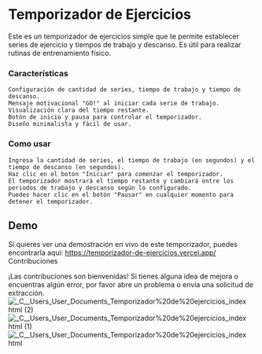 <h1>Temporizador de Ejercicios</h1>

Este es un temporizador de ejercicios simple que te permite establecer series de ejercicio y tiempos de trabajo y descanso. Es útil para realizar rutinas de entrenamiento físico.
<h3>Características</h3>

    Configuración de cantidad de series, tiempo de trabajo y tiempo de descanso.
    Mensaje motivacional "GO!" al iniciar cada serie de trabajo.
    Visualización clara del tiempo restante.
    Botón de inicio y pausa para controlar el temporizador.
    Diseño minimalista y fácil de usar.

<h3>Como usar</h3>

    Ingresa la cantidad de series, el tiempo de trabajo (en segundos) y el tiempo de descanso (en segundos).
    Haz clic en el botón "Iniciar" para comenzar el temporizador.
    El temporizador mostrará el tiempo restante y cambiará entre los periodos de trabajo y descanso según lo configurado.
    Puedes hacer clic en el botón "Pausar" en cualquier momento para detener el temporizador.

<h2>Demo</h2>

Si quieres ver una demostración en vivo de este temporizador, puedes encontrarla aquí: https://temporizador-de-ejercicios.vercel.app/
Contribuciones

¡Las contribuciones son bienvenidas! Si tienes alguna idea de mejora o encuentras algún error, por favor abre un problema o envía una solicitud de extracción.
![_C__Users_User_Documents_Temporizador%20de%20ejercicios_index html (2)](https://github.com/Mianlo2386/Temporizador-de-ejercicios/assets/116380765/d9f9e21e-171e-4e5a-9c3b-fc4b31253efc)
![_C__Users_User_Documents_Temporizador%20de%20ejercicios_index html (1)](https://github.com/Mianlo2386/Temporizador-de-ejercicios/assets/116380765/af1dbe32-8a34-4741-9ed1-cb7cb1b85ed2)
![_C__Users_User_Documents_Temporizador%20de%20ejercicios_index html](https://github.com/Mianlo2386/Temporizador-de-ejercicios/assets/116380765/2b964852-734b-4205-b505-afcc5e1e8f95)


